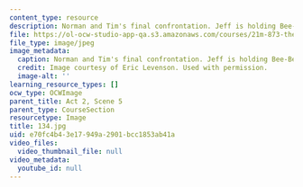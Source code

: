 ```yaml
---
content_type: resource
description: Norman and Tim's final confrontation. Jeff is holding Bee-Bee's body.
file: https://ol-ocw-studio-app-qa.s3.amazonaws.com/courses/21m-873-theater-arts-topics-suburbia-january-iap-2008/e70fc4b43e17949a2901bcc1853ab41a_134.jpg
file_type: image/jpeg
image_metadata:
  caption: Norman and Tim's final confrontation. Jeff is holding Bee-Bee's body.
  credit: Image courtesy of Eric Levenson. Used with permission.
  image-alt: ''
learning_resource_types: []
ocw_type: OCWImage
parent_title: Act 2, Scene 5
parent_type: CourseSection
resourcetype: Image
title: 134.jpg
uid: e70fc4b4-3e17-949a-2901-bcc1853ab41a
video_files:
  video_thumbnail_file: null
video_metadata:
  youtube_id: null
---
```

